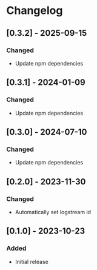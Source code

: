# Changelog

## [0.3.2] - 2025-09-15

### Changed

- Update npm dependencies

## [0.3.1] - 2024-01-09

### Changed

- Update npm dependencies

## [0.3.0] - 2024-07-10

### Changed

- Update npm dependencies

## [0.2.0] - 2023-11-30

### Changed

- Automatically set logstream id

## [0.1.0] - 2023-10-23

### Added

- Initial release
